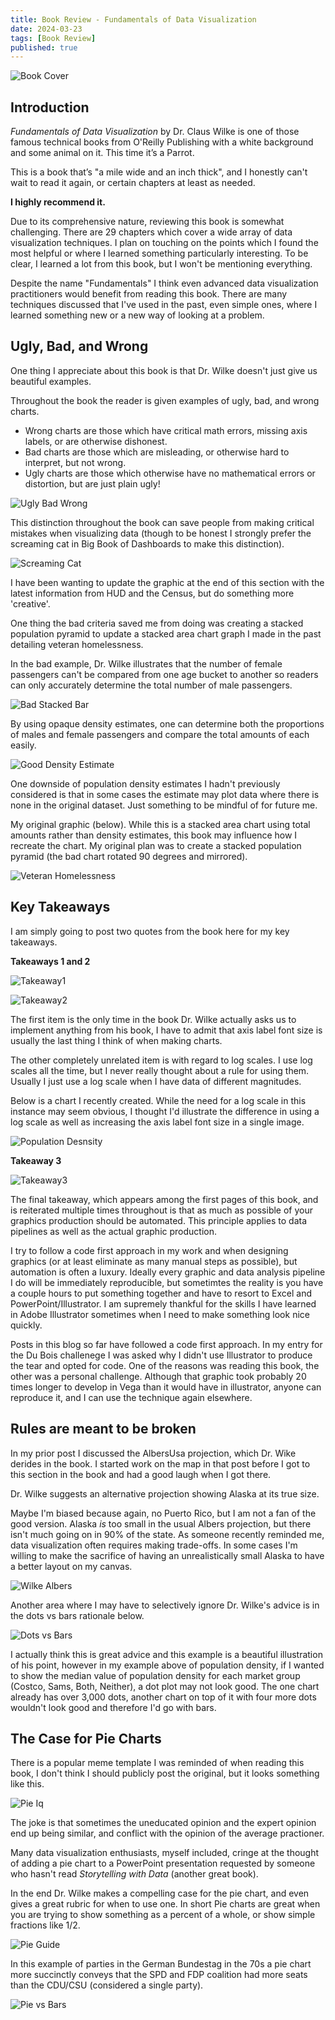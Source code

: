 ```yaml
---
title: Book Review - Fundamentals of Data Visualization
date: 2024-03-23
tags: [Book Review]
published: true
---
```


![Book Cover](./assets/post_files/fundamentals_dataviz_review/book_cover.png)

## Introduction

<i>Fundamentals of Data Visualization</i> by Dr. Claus Wilke is one of those famous technical books from O'Reilly Publishing with a white background and some animal on it.  This time it’s a Parrot.  

This is a book that’s "a mile wide and an inch thick", and I honestly can't wait to read it again, or certain chapters at least as needed. 

<b>I highly recommend it.</b>

Due to its comprehensive nature, reviewing this book is somewhat challenging.  There are 29 chapters which cover a wide array of data visualization techniques.  I plan on touching on the points which I found the most helpful or where I learned something particularly interesting.  To be clear, I learned a lot from this book, but I won't be mentioning everything.

Despite the name "Fundamentals" I think even advanced data visualization practitioners would benefit from reading this book.  There are many techniques discussed that I've used in the past, even simple ones, where I learned something new or a new way of looking at a problem.


## Ugly, Bad, and Wrong

One thing I appreciate about this book is that Dr. Wilke doesn't just give us beautiful examples. 

Throughout the book the reader is given examples of ugly, bad, and wrong charts.

* Wrong charts are those which have critical math errors, missing axis labels, or are otherwise dishonest.
* Bad charts are those which are misleading, or otherwise hard to interpret, but not wrong.
* Ugly charts are those which otherwise have no mathematical errors or distortion, but are just plain ugly!


![Ugly Bad Wrong](./assets/post_files/fundamentals_dataviz_review/ugly_bad_wrong.jpeg)

This distinction throughout the book can save people from making critical mistakes when visualizing data (though to be honest I strongly prefer the screaming cat in Big Book of Dashboards to make this distinction).

![Screaming Cat](./assets/post_files/fundamentals_dataviz_review/cat.png)


I have been wanting to update the graphic at the end of this section with the latest information from HUD and the Census, but do something more 'creative'.

One thing the bad criteria saved me from doing was creating a stacked population pyramid to update a stacked area chart graph I made in the past detailing veteran homelessness.

In the bad example, Dr. Wilke illustrates that the number of female passengers can't be compared from one age bucket to another so readers can only accurately determine the total number of male passengers.


![Bad Stacked Bar](./assets/post_files/fundamentals_dataviz_review/bad_stacked_bar.png)

By using opaque density estimates, one can determine both the proportions of males and female passengers and compare the total amounts of each easily.


![Good Density Estimate](./assets/post_files/fundamentals_dataviz_review/good_density_estimate.jpeg)

One downside of population density estimates I hadn't previously considered is that in some cases the estimate may plot data where there is none in the original dataset.  Just something to be mindful of for future me.

My original graphic (below).  While this is a stacked area chart using total amounts rather than density estimates, this book may influence how I recreate the chart.   My original plan was to create a stacked population pyramid (the bad chart rotated 90 degrees and mirrored). 

![Veteran Homelessness](./assets/post_files/fundamentals_dataviz_review/economist_homeless.png)


## Key Takeaways 

I am simply going to post two quotes from the book here for my key takeaways.   

<b> Takeaways 1 and 2 </b>

![Takeaway1](./assets/post_files/fundamentals_dataviz_review/takeaway1.png)


![Takeaway2](./assets/post_files/fundamentals_dataviz_review/takeaway2.jpeg)


The first item is the only time in the book Dr. Wilke actually asks us to implement anything from his book, I have to admit that axis label font size is usually the last thing I think of when making charts. 

The other completely unrelated item is with regard to log scales.  I use log scales all the time, but I never really thought about a rule for using them.  Usually I just use a log scale when I have data of different magnitudes.

Below is a chart I recently created. While the need for a log scale in this instance may seem obvious, I thought I'd illustrate the difference in using a log scale as well as increasing the axis label font size in a single image.


![Population Desnsity](./assets/post_files/fundamentals_dataviz_review/pop_density.png)

<b> Takeaway 3 </b>

![Takeaway3](./assets/post_files/fundamentals_dataviz_review/takeaway3.png)

The final takeaway, which appears among the first pages of this book, and is reiterated multiple times throughout is that as much as possible of your graphics production should be automated.  This principle applies to data pipelines as well as the actual graphic production.

I try to follow a code first approach in my work and when designing graphics (or at least eliminate as many manual steps as possible), but automation is often a luxury.  Ideally every graphic and data analysis pipeline I do will be immediately reproducible, but sometimtes the reality is you have a couple hours to put something together and have to resort to Excel and PowerPoint/Illustrator.  I am supremely thankful for the skills I have learned in Adobe Illustrator sometimes when I need to make something look nice quickly. 

Posts in this blog so far have followed a code first approach.  In my entry for the Du Bois challenege I was asked why I didn't use Illustrator to produce the tear and opted for code.  One of the reasons was reading this book, the other was a personal challenge.  Although that graphic took probably 20 times longer to develop in Vega than it would have in illustrator, anyone can reproduce it, and I can use the technique again elsewhere. 


## Rules are meant to be broken

In my prior post I discussed the AlbersUsa projection, which Dr. Wike derides in the book.  I started work on the map in that post before I got to this section in the book and had a good laugh when I got there.

Dr. Wilke suggests an alternative projection showing Alaska at its true size.

Maybe I'm biased because again, no Puerto Rico, but I am not a fan of the good version.  Alaska <i>is</i> too small in the usual Albers projection, but there isn't much going on in 90% of the state.  As someone recently reminded me, data visualization often requires making trade-offs.  In some cases I'm willing to make the sacrifice of having an unrealistically small Alaska to have a better layout on my canvas.



![Wilke Albers](./assets/post_files/fundamentals_dataviz_review/wilke_albers.png)

Another area where I may have to selectively ignore Dr. Wilke's advice is in the dots vs bars rationale below.

![Dots vs Bars](./assets/post_files/fundamentals_dataviz_review/dots_v_bars.jpeg)

I actually think this is great advice and this example is a beautiful illustration of his point, however in my example above of population density, if I wanted to show the median value of population density for each market group (Costco, Sams, Both, Neither), a dot plot may not look good.  The one chart already has over 3,000 dots, another chart on top of it with four more dots wouldn't look good and therefore I'd go with bars.


## The Case for Pie Charts

There is a popular meme template I was reminded of when reading this book, I don't think I should publicly post the original, but it looks something like this.


![Pie Iq](./assets/post_files/fundamentals_dataviz_review/pie_iq.png)

The joke is that sometimes the uneducated opinion and the expert opinion end up being similar, and conflict with the opinion of the average practioner. 

Many data visualization enthusiasts, myself included, cringe at the thought of adding a pie chart to a PowerPoint presentation requested by someone who hasn't read <i>Storytelling with Data</i> (another great book).

In the end Dr. Wilke makes a compelling case for the pie chart, and even gives a great rubric for when to use one.  In short Pie charts are great when you are trying to show something as a percent of a whole, or show simple fractions like 1/2.

![Pie Guide](./assets/post_files/fundamentals_dataviz_review/pie_guide.png)

In this example of parties in the German Bundestag in the 70s a pie chart more succinctly conveys that the SPD and FDP coalition had more seats than the CDU/CSU (considered a single party).

![Pie vs Bars](./assets/post_files/fundamentals_dataviz_review/pie_vs_bars.png)





